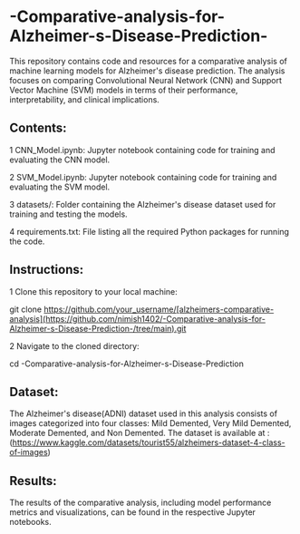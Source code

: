 # -Comparative-analysis-for-Alzheimer-s-Disease-Prediction-

This repository contains code and resources for a comparative analysis of machine learning models for Alzheimer's disease prediction.
The analysis focuses on comparing Convolutional Neural Network (CNN) and Support Vector Machine (SVM) models in terms of their performance, interpretability, and clinical implications.

## Contents:

1 CNN_Model.ipynb: Jupyter notebook containing code for training and evaluating the CNN model.

2 SVM_Model.ipynb: Jupyter notebook containing code for training and evaluating the SVM model.

3 datasets/: Folder containing the Alzheimer's disease dataset used for training and testing the models.

4 requirements.txt: File listing all the required Python packages for running the code.

## Instructions:

1 Clone this repository to your local machine:

  git clone https://github.com/your_username/[alzheimers-comparative-analysis](https://github.com/nimish1402/-Comparative-analysis-for-Alzheimer-s-Disease-Prediction-/tree/main).git

2 Navigate to the cloned directory:

  cd -Comparative-analysis-for-Alzheimer-s-Disease-Prediction

## Dataset:
The Alzheimer's disease(ADNI) dataset used in this analysis consists of images categorized into four classes: Mild Demented, Very Mild Demented, Moderate Demented, and Non Demented. 
The dataset is available at : (https://www.kaggle.com/datasets/tourist55/alzheimers-dataset-4-class-of-images)

## Results:

The results of the comparative analysis, including model performance metrics and visualizations, can be found in the respective Jupyter notebooks.







